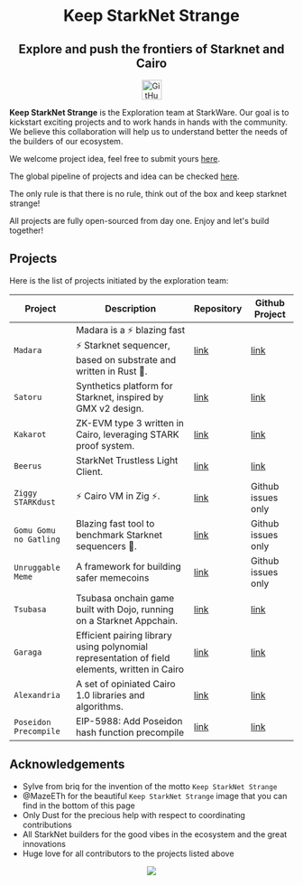 <div align="center">
    <h1>Keep StarkNet Strange</h1>
    <h2>Explore and push the frontiers of Starknet and Cairo</h2>
</div>

<div align="center">
<img alt="GitHub Org's stars" src="https://img.shields.io/github/stars/keep-starknet-strange?style=plastic&logo=github" height="35">
</div>

**Keep StarkNet Strange** is the Exploration team at StarkWare. Our goal is to kickstart exciting projects and to work hands in hands with the community.
We believe this collaboration will help us to understand better the needs of the builders of our ecosystem.

We welcome project idea, feel free to submit yours [here](https://github.com/orgs/keep-starknet-strange/discussions/new?category=ideas).

The global pipeline of projects and idea can be checked [here](https://github.com/orgs/keep-starknet-strange/projects/3/views/1).

The only rule is that there is no rule, think out of the box and keep starknet strange!

All projects are fully open-sourced from day one. Enjoy and let's build together!

## Projects

Here is the list of projects initiated by the exploration team:

| Project  | Description                     | Repository                                     | Github Project                                          |
| -------- | ------------------------------- | ---------------------------------------------- | ------------------------------------------------------- |
| `Madara` | Madara is a ⚡ blazing fast ⚡ Starknet sequencer, based on substrate and written in Rust 🦀. | [link](https://github.com/keep-starknet-strange/madara) | [link](https://github.com/orgs/keep-starknet-strange/projects/10/views/1) |
| `Satoru` | Synthetics platform for Starknet, inspired by GMX v2 design. | [link](https://github.com/keep-starknet-strange/satoru) | [link](https://github.com/orgs/keep-starknet-strange/projects/11) |
| `Kakarot` | ZK-EVM type 3 written in Cairo, leveraging STARK proof system. | [link](https://github.com/kkrt-labs/kakarot) | [link](https://github.com/orgs/kkrt-labs/projects/3) |
| `Beerus` | StarkNet Trustless Light Client. | [link](https://github.com/keep-starknet-strange/beerus) | [link](https://github.com/orgs/keep-starknet-strange/projects/1)|
| `Ziggy STARKdust` | ⚡ Cairo VM in Zig ⚡. | [link](https://github.com/keep-starknet-strange/ziggy-starkdust) | Github issues only |
| `Gomu Gomu no Gatling` | Blazing fast tool to benchmark Starknet sequencers 🦀. | [link](https://github.com/keep-starknet-strange/gomu-gomu-no-gatling) | Github issues only |
| `Unruggable Meme` | A framework for building safer memecoins | [link](https://github.com/keep-starknet-strange/unruggable.meme) | Github issues only |
| `Tsubasa` | Tsubasa onchain game built with Dojo, running on a Starknet Appchain. | [link](https://github.com/keep-starknet-strange/tsubasa) | [link](https://github.com/keep-starknet-strange/tsubasa/issues) |
| `Garaga` | Efficient pairing library using polynomial representation of field elements, written in Cairo | [link](https://github.com/keep-starknet-strange/garaga) | [link](https://github.com/orgs/keep-starknet-strange/projects/5) |
| `Alexandria` | A set of opiniated Cairo 1.0 libraries and algorithms. | [link](https://github.com/keep-starknet-strange/alexandria) | [link](https://github.com/orgs/keep-starknet-strange/projects/2/views/1) |
| `Poseidon Precompile` | EIP-5988: Add Poseidon hash function precompile | [link](https://github.com/keep-starknet-strange/poseidon-rs) | [link](https://eips.ethereum.org/EIPS/eip-5988) |

## Acknowledgements

- Sylve from briq for the invention of the motto `Keep StarkNet Strange` 
- @MazeETh for the beautiful `Keep StarkNet Strange` image that you can find in the bottom of this page
- Only Dust for the precious help with respect to coordinating contributions
- All StarkNet builders for the good vibes in the ecosystem and the great innovations
- Huge love for all contributors to the projects listed above

<div align="center">
    <img src="resources/img/kss.jpeg" >
<div align="center">
